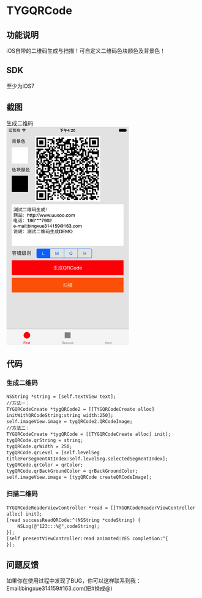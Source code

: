 # TYGQRCode
## 功能说明
iOS自带的二维码生成与扫描！可自定义二维码色块颜色及背景色！

## SDK
至少为iOS7

## 截图
生成二维码  
![demo](https://github.com/bingxue314159/TYGQRCode/raw/master/TYGQRCode.gif "生成二维码")  


## 代码
### 生成二维码
```objc
NSString *string = [self.textView text];
//方法一：
TYGQRCodeCreate *tygQRCode2 = [[TYGQRCodeCreate alloc] initWithQRCodeString:string width:250];
self.imageView.image = tygQRCode2.QRCodeImage;
//方法二：
TYGQRCodeCreate *tygQRCode = [[TYGQRCodeCreate alloc] init];
tygQRCode.qrString = string;
tygQRCode.qrWidth = 250;
tygQRCode.qrLevel = [self.levelSeg titleForSegmentAtIndex:self.levelSeg.selectedSegmentIndex];
tygQRCode.qrColor = qrColor;
tygQRCode.qrBackGroundColor = qrBackGroundColor;
self.imageView.image = [tygQRCode createQRCodeImage];
```

### 扫描二维码
```objc
TYGQRCodeReaderViewController *read = [[TYGQRCodeReaderViewController alloc] init];
[read successReadQRCode:^(NSString *codeString) {
    NSLog(@"123:::%@",codeString);
}];
[self presentViewController:read animated:YES completion:^{
}];
```


## 问题反馈
如果你在使用过程中发现了BUG，你可以这样联系到我：  
Email:bingxue314159#163.com(把#换成@)